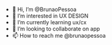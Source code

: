 - 👋 Hi, I’m @BrunaoPessoa
- 👀 I’m interested in UX DESIGN
- 🌱 I’m currently learning ux/cx
- 💞️ I’m looking to collaborate on app
- 📫 How to reach me @brunaopessoa

<!---
BrunaoPessoa/BrunaoPessoa is a ✨ special ✨ repository because its `README.md` (this file) appears on your GitHub profile.
You can click the Preview link to take a look at your changes.
--->
